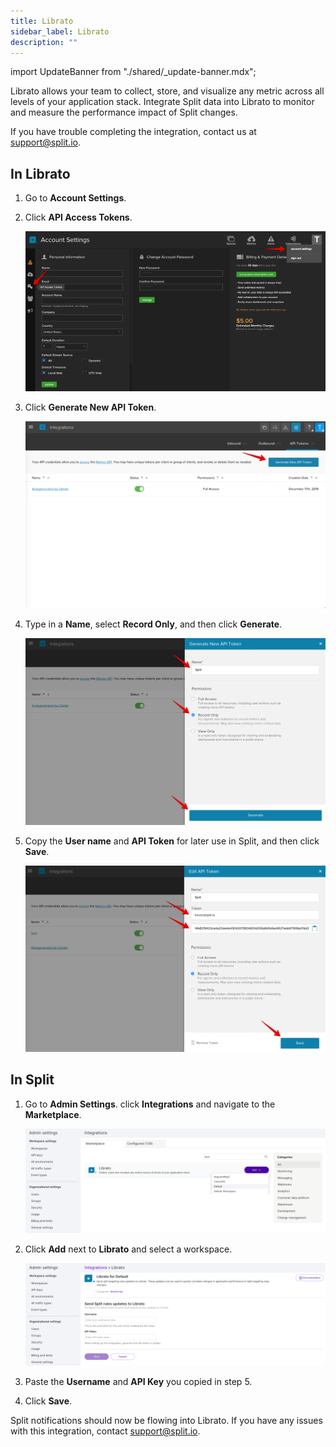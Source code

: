```yaml
---
title: Librato
sidebar_label: Librato
description: ""
---
```


<p>
  <button hidden style={{borderRadius:'8px', border:'1px', fontFamily:'Courier New', fontWeight:'800', textAlign:'left'}}> help.split.io link: https://help.split.io/hc/en-us/articles/360020950431-Librato </button>
</p>

import UpdateBanner from "./shared/_update-banner.mdx";

 <UpdateBanner integration={frontMatter.title} />

Librato allows your team to collect, store, and visualize any metric across all levels of your application stack. Integrate Split data into Librato to monitor and measure the performance impact of Split changes.

If you have trouble completing the integration, contact us at [support@split.io](mailto:support@split.io).

## In Librato
 
1. Go to **Account Settings**.
2. Click **API Access Tokens**.

   ![](./static/librato-api-tokens.png)

3. Click **Generate New API Token**.

   ![](./static/librato-new-api-token.png)

4. Type in a **Name**, select **Record Only**, and then click **Generate**. 

   ![](./static/librato-api-record-only.png)

5. Copy the **User name** and **API Token** for later use in Split, and then click **Save**. 

   ![](./static/librato-api-info.png)

## In Split

1. Go to **Admin Settings**. click **Integrations** and navigate to the **Marketplace**.

   ![](./static/librato-split1.png)

2. Click **Add** next to **Librato** and select a workspace.

   ![](./static/librato-split2.png)

3. Paste the **Username** and **API Key** you copied in step 5.
4. Click **Save**.

Split notifications should now be flowing into Librato. If you have any issues with this integration, contact [support@split.io](mailto:support@split.io).